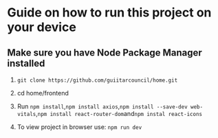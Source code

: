 # Guide on how to run this project on your device

## Make sure you have Node Package Manager installed

1. `git clone https://github.com/guiitarcouncil/home.git`

2. cd home/frontend

3. Run `npm install`,`npm install axios`,`npm install --save-dev web-vitals`,`npm install react-router-dom`and`npm instal react-icons`

4. To view project in browser use: `npm run dev`
